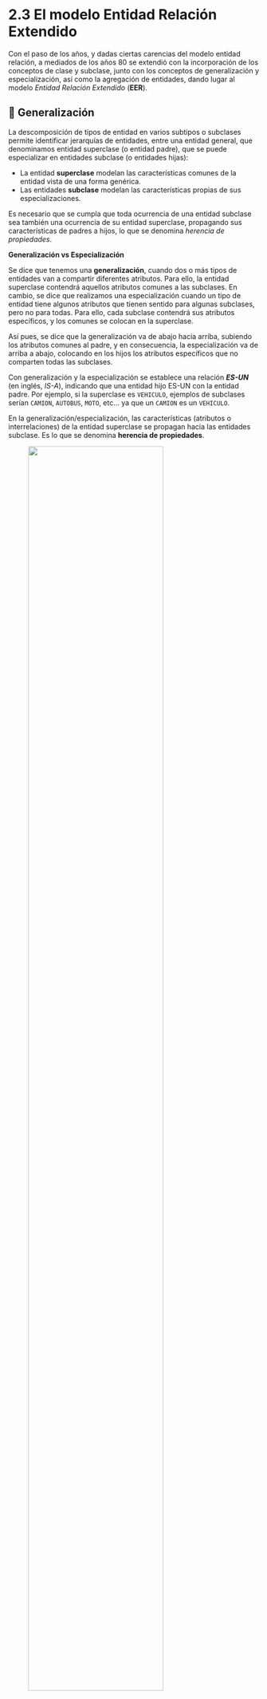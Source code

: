 # **2.3 El modelo Entidad Relación Extendido**

Con el paso de los años, y dadas ciertas carencias del modelo entidad relación, a mediados de los años 80 se extendió con la incorporación de los conceptos de clase y subclase, junto con los conceptos de generalización y especialización, así como la agregación de entidades, dando lugar al modelo _Entidad Relación Extendido_ (**EER**).

## 🔷 **Generalización**

La descomposición de tipos de entidad en varios subtipos o subclases permite identificar jerarquías de entidades, entre una entidad general, que denominamos entidad superclase (o entidad padre), que se puede especializar en entidades subclase (o entidades hijas):

- La entidad **superclase** modelan las características comunes de la entidad vista de una forma genérica.
- Las entidades **subclase** modelan las características propias de sus especializaciones.

Es necesario que se cumpla que toda ocurrencia de una entidad subclase sea también una ocurrencia de su entidad superclase, propagando sus características de padres a hijos, lo que se denomina _herencia de propiedades_.

**Generalización vs Especialización**

Se dice que tenemos una **generalización**, cuando dos o más tipos de entidades van a compartir diferentes atributos. Para ello, la entidad superclase contendrá aquellos atributos comunes a las subclases. En cambio, se dice que realizamos una especialización cuando un tipo de entidad tiene algunos atributos que tienen sentido para algunas subclases, pero no para todas. Para ello, cada subclase contendrá sus atributos específicos, y los comunes se colocan en la superclase.

Así pues, se dice que la generalización va de abajo hacia arriba, subiendo los atributos comunes al padre, y en consecuencia, la especialización va de arriba a abajo, colocando en los hijos los atributos específicos que no comparten todas las subclases.

Con generalización y la especialización se establece una relación **_ES-UN_** (en inglés, _IS-A_), indicando que una entidad hijo ES-UN con la entidad padre. Por ejemplo, si la superclase es `VEHICULO`, ejemplos de subclases serían `CAMION`, `AUTOBUS`, `MOTO`, etc... ya que un `CAMION` es un `VEHICULO`.

En la generalización/especialización, las características (atributos o interrelaciones) de la entidad superclase se propagan hacia las entidades subclase. Es lo que se denomina **herencia de propiedades**.

<figure markdown="span">
  <img src="images/02generalizacion.png" width="80%">
  <figcaption>Generalización</figcaption>
</figure>

Las **generalizaciones** siempre se representan en vertical, situando la entidad superclase arriba y las subclases debajo. Para conectarlas, se utiliza un círculo que puede contener la letra `d` o la letra `o` de forma similar al ejemplo que tenemos en el lateral, para indicar que la especialización es disjunta o solapada (_overlap_). Entre la clase padre y el círculo, si se utiliza una línea simple indicamos que es una especialización parcial y si es doble, que se trata de una generalización total.

Finalmente, el circulo conecta con los hijos mediante una línea que contiene un arco indicando el sentido del padre a los hijos.

Así pues, en el ejemplo tenemos que un `LIBRO` tiene un isbn y un título. Y que un `EBOOK` _ES-UN_ `LIBRO` y que `EN_PAPEL` también _ES-UN_ `LIBRO`. Un `EBOOK` en total tiene tres atributos, los dos que hereda del padre, más el formato del _ebook_. De forma similar, `EN_PAPEL`, también tiene tres atributos, los dos que hereda de `LIBRO` más el número de páginas de la copia impresa.

### 📚 Tipos

Cuando definimos una especialización es muy importante definir cómo se relacionan las superclases con las subclases.

Vamos a centrarnos en un supuesto donde tenemos una superclase `EMPLEADO` y tenemos tres subclases: `DIRECTIVO`, `TECNICO` y `COMERCIAL`.

Si nos centramos en la cantidad de subtipos posibles tenemos:

- **Total**: La superclase pertenece obligatoriamente a alguna de las subclases. No puede haber un `EMPLEADO` que no sea ni `DIRECTIVO`, ni `TECNICO`, ni `COMERCIAL`. Se representa uniendo mediante una línea doble (`||`) la superclase con el círculo.
- **Parcial**: La superclase puede no pertenecer a alguna de las subclases. Podríamos tener un `EMPLEADO` que no sea ni `DIRECTIVO`, ni `TECNICO`, ni `COMERCIAL`. Se representa uniendo mediante una línea sencilla (`|`) la superclase con el círculo.

Y si ponemos en foco en la exclusividad de las subclases:

- **Disjunta** / Exclusiva: La superclase sólo pertenece a una de las subclases. Si un `EMPLEADO` es un `DIRECTIVO`, no puede ser un `TECNICO` ni un `COMERCIAL`. Se representa poniendo una **`d`** dentro del círculo.
- **Solapada**: La superclase puede pertenecer a varias de las subclases a la vez. Un `EMPLEADO` puede ser un `DIRECTIVO` y un `COMERCIAL` a la vez. Se representa poniendo una **`o`** dentro del círculo.

Con lo cual, se pueden dar las siguientes combianciones:

<figure markdown="span">
  <img src="images/02isa-tipos.png" width="100%">
  <figcaption>Tipos de relaciones IS-a</figcaption>
</figure>

??? fix "Otras formas de representar este tipo de relaciones:"

    <figure markdown="span">
      <img src="images/02isaTiposAlternative.png" width="100%">
      <figcaption>Tipos de relaciones IS-a (representación alternativa)</figcaption>
    </figure>


!!! tip "Supuesto IV Tienda"

    Se pide diseñar la base de datos de una tienda, la cual está organizada por departamentos, que contenga información sobre los trabajadores y los artículos que se ofertan.

    Se deben tener en cuenta las siguientes restricciones:

    De todos los trabajadores nos interesa almacenar su DNI, nombre completo y número de teléfono, así como el departamento en el que trabajan.
    Existen tres tipos de trabajadores: gerentes (del que guardaremos el bonus anual), jefes (nos interesa almacenar cuantos vendedores tiene a su cargo) y vendedores (de cada vendedor, guardaremos su sueldo base y la zona donde trabaja).
    Cada departamento lo dirige un gerente, aunque se puede dar el caso que tengamos gerentes que no dirijan ningún departamento, pero nunca dirigirán más de uno.
    Un gerente tiene a su cargo a un cierto número de jefes y éstos a su vez a un cierto número de vendedores.
    En cuanto a los productos nos interesa su código, nombre y precio, y departamento en el que se encuentran.
    Cada producto lo pueden vender muchos vendedores, y cada vendedor, a su vez, puede vender muchos productos. Además, cada vendedor le aplicará un determinado descuento a los productos con los que trabaja.

    ??? solution "Solución"

        Primero localizamos las entidades y sus atributos:

        - **Entidades**: TRABAJADOR, DPTO, PRODUCTO. Los trabajadores a su vez, se descomponen en las subclases VENDEDOR, JEFE y GERENTE.
        - **Atributos**: los trabajadores se identifican por su dni, mientras que los departamentos y los productos por su codigo.

        Las relaciones son:

        - **Relación 1:N** nombrada como PERTENECER entre TRABAJADOR Y DPTO, ya que de los trabajadores nos interesa "el departamento en el que trabajan" y se entiende que a un departamento pertenecerán varios trabajadores.
        - Generalización total y disjunta entre TRABAJADOR y sus hijos VENDEDOR, JEFE y GERENTE, cada uno con sus propios atributos. Destacar que el atributo de cantVendedores es derivado, ya que se obtiene de la cardinalidad de la relación SUPERVISAR.
        - **Relación 1:1** nombrada como DIRIGIR entre DPTO Y GERENTE, ya que "Cada departamento lo dirige un gerente, aunque se puede dar el caso que tengamos gerentes que no dirijan ningún departamento, pero nunca dirigirán más de uno"
        - **Relación 1:N** nombrada como MANDAR entre GERENTE Y JEFE, ya que "Un gerente tiene a su cargo a un cierto número de jefes".
        - **Relación 1:N** nombrada como SUPERVISAR entre JEFE Y VENDEDOR, continuando "y éstos (los jefes) a su vez a un cierto número de vendedores".
        - **Relación 1:N** nombrada como ENCONTRAR entre DPTO Y PRODUCTO, ya que "En cuanto a los productos nos interesa ... departamento en el que se encuentran", y entendemos que en un departamento encontraremos varios productos.
        - **Relación N:M** nombrada como VENDER entre VENDEDOR y PRODUCTO, ya que "Cada producto lo pueden vender muchos vendedores, y cada vendedor, a su vez, puede vender muchos productos". Además, añadimos el atributo descuento en la relación para almacenar el descuento que cada vendedor aplica a los productos.

        <figure markdown="span">
          <img src="images/02solucion-tienda.png" width="100%">
          <figcaption>Solución</figcaption>
        </figure>

## ✖️ **Agregación**

La agregación surge de la limitación que existe en el modelo ER de no permitir expresar relaciones entre relaciones binarias, y en gran medida, haciendo uso de agregaciones podemos evitar hacer uso de relaciones ternarias.

Así pues, una agregación se comporta como una entidad más, con un nivel de abstracción mayor que la propia relación.

!!! example "Ejemplo Agregación"

    Por ejemplo, tengamos el caso de un docente que imparte clase en una determinada aula. El docente dará clase a varios grupos en el aula, y en el aula entran varios docentes. Queda claro que una relación N:M entre `DOCENTE` y `AULA` (por ejemplo, `IMPARTIR`) nos permite modelar este caso. Pero ¿y si queremos registrar las incidencias que se producen en el aula cuando un docente está dando clase? Si unimos la entidad `INCIDENCIA` con `DOCENTE` o con `AULA`, estaríamos perdiendo información.

    <figure markdown="span">
      <img src="images/02agregacion.png" width="50%">
      <figcaption>Agregación</figcaption>
    </figure>


    Así pues, creamos una **entidad asociativa** que funciona como una **agregación**, y la nombramos, por ejemplo como `SESION` (una sesión lectiva la imparte un docente en un aula) y ésta es la que relacionamos con la entidad `INCIDENCIA` mediante la relación `REGISTRAR`. Es importante destacar que la entidad asociativa no tiene atributo identificador, porque realmente es como si tuviera una restricción de identificación respecto a las otras entidades, a modo de entidad débil que necesita de todas las entidades con las que se asocia para identificarse.

El **mecanismo de agregación** lo que hace es abstraer las entidades y la relación que las asocia para obtener una **entidad compleja**, conocida como **entidad asociativa**, que a su vez puede relacionarse como una entidad normal con el resto de entidades de nuestro sistema.

Aunque tiene muchos puntos de contacto con una relación ternaria, la agregación remarca la relación entre una determinada pareja de entidades, al mismo tiempo que **no implica una necesaria asociación con la tercera entidad**, como si ocurre en las ternarias.